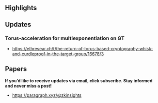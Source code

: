 ## Highlights

  
  

## Updates
###  Torus-acceleration for multiexponentiation on GT
- <https://ethresear.ch/t/the-return-of-torus-based-cryptography-whisk-and-curdleproof-in-the-target-group/16678/3>
  
  

## Papers

  
  

**If you’d like to receive updates via email, click subscribe. Stay informed and never miss a post!**


- <https://paragraph.xyz/@zkinsights>
